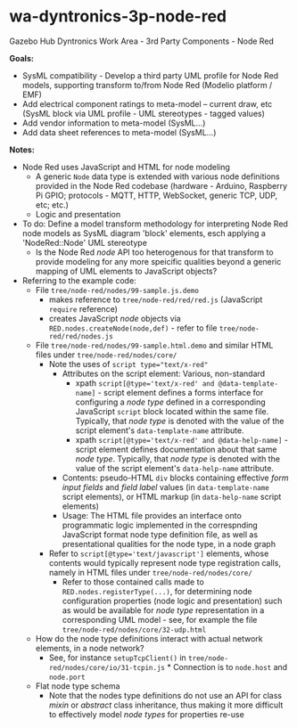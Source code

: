 wa-dyntronics-3p-node-red
=========================

Gazebo Hub Dyntronics Work Area - 3rd Party Components - Node Red

**Goals:**

* SysML compatibility - Develop a third party UML profile for Node Red
  models, supporting transform to/from Node Red  (Modelio platform / EMF)
* Add electrical component ratings to meta-model – current draw, etc
  (SysML block via UML profile - UML stereotypes - tagged values)
* Add vendor information to meta-model (SysML...)
* Add data sheet references to meta-model (SysML...)

**Notes:**

* Node Red uses JavaScript and HTML for node modeling
    * A generic `Node` data type is extended with various node
      definitions provided in the Node Red codebase (hardware -
      Arduino, Raspberry Pi GPIO; protocols - MQTT, HTTP, WebSocket,
      generic TCP, UDP, etc; etc.)
    * Logic and presentation
* To do: Define a model transform methodology for interpreting Node
  Red node models as SysML diagram 'block' elements, esch applying a
  'NodeRed::Node' UML stereotype
    * Is the Node Red _node_ API too heterogenous for that transform
      to provide modeling for any more speicific qualities beyond a
      generic mapping of UML elements to JavaScript objects?
* Referring to the example code:
    * File `tree/node-red/nodes/99-sample.js.demo`
        * makes reference to `tree/node-red/red/red.js` (JavaScript
          `require` reference)
        * creates JavaScript _node_ objects via
          `RED.nodes.createNode(node,def)` - refer to file
          `tree/node-red/red/nodes.js`
    * File `tree/node-red/nodes/99-sample.html.demo` and similar HTML
      files under `tree/node-red/nodes/core/`
        * Note the uses of `script type="text/x-red"`
            * Attributes on the script element: Various, non-standard
                * xpath
                  `script[@type='text/x-red' and @data-template-name]` -
                  script element defines a forms interface for
                  configuring a _node type_ defined in a corresponding
                  JavaScript `script` block located within the same
                  file. Typically, that _node type_ is denoted with
                  the value of the script element's
                  `data-template-name` attribute.
                * xpath
                  `script[@type='text/x-red' and @data-help-name]` -
                  script element defines documentation about that same
                  _node type_. Typically, that _node type_ is denoted with
                  the value of the script element's `data-help-name`
                  attribute.
            * Contents: pseudo-HTML `div` blocks containing effective
              _form input fields_ and _field label_ values (in
              `data-template-name` script elements), or HTML markup (in
              `data-help-name` script elements)
            * Usage: The HTML file provides an interface onto
              programmatic logic implemented in the correspnding
              JavaScript format node type definition file, as well as
              presentational qualities for the node type, in a node
              graph
        * Refer to `script[@type='text/javascript']` elements, whose
          contents would typically represent node type registration
          calls, namely in HTML files under
          `tree/node-red/nodes/core/`
            * Refer to those contained calls made to
              `RED.nodes.registerType(...)`, for determining node
              configuration properties (node logic and presentation)
              such as would be available for _node type_
              representation in a corresponding UML model - see, for
              example the file `tree/node-red/nodes/core/32-udp.html`
    * How do the node type definitions interact with actual network
      elements, in a node network?
        * See, for instance `setupTcpClient()` in
          `tree/node-red/nodes/core/io/31-tcpin.js`
                    * Connection is to `node.host` and `node.port`
    * Flat node type schema
        * Note that the nodes type definitions do not use an API for
          class _mixin_ or _abstract_ class inheritance, thus making
          it more difficult to effectively model _node types_ for
          properties re-use
